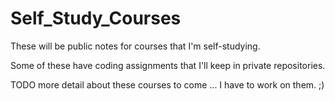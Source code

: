 # Self_Study_Courses

These will be public notes for courses that I'm self-studying.

Some of these have coding assignments that I'll keep in private repositories.

TODO more detail about these courses to come ... I have to work on them. ;)
